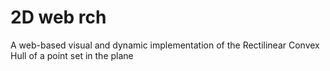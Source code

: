 # 2D web rch
A web-based visual and dynamic implementation of the Rectilinear Convex Hull of a point set in the plane
